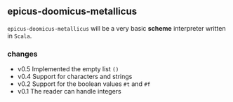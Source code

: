 ## epicus-doomicus-metallicus

`epicus-doomicus-metallicus` will be a very basic **scheme** interpreter written in `Scala`.

### changes

* v0.5 Implemented the empty list `()`
* v0.4 Support for characters and strings
* v0.2 Support for the boolean values `#t` and `#f`
* v0.1 The reader can handle integers

